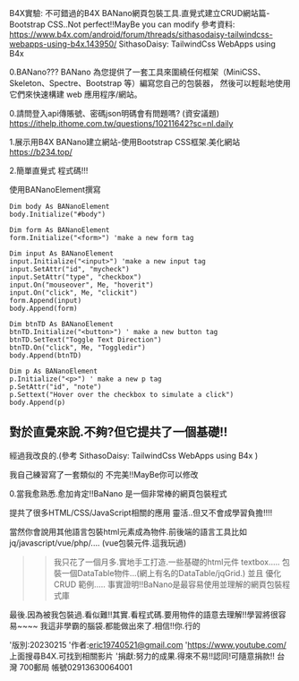 B4X實驗: 不可錯過的B4X BANano網頁包裝工具.直覺式建立CRUD網站篇-Bootstrap CSS..Not perfect!!MayBe you can modify
參考資料:
https://www.b4x.com/android/forum/threads/sithasodaisy-tailwindcss-webapps-using-b4x.143950/
SithasoDaisy: TailwindCss WebApps using B4x


0.BANano???
BANano 為您提供了一套工具來圍繞任何框架（MiniCSS、Skeleton、Spectre、Bootstrap 等）編寫您自己的包裝器，
然後可以輕鬆地使用它們來快速構建 web 應用程序/網站。

0.請問登入api傳賬號、密碼json明碼會有問題嗎?  (資安議題)
https://ithelp.ithome.com.tw/questions/10211642?sc=nl.daily


1.展示用B4X BANano建立網站-使用Bootstrap CSS框架.美化網站
https://b234.top/

2.簡單直覺式 程式碼!!!




使用BANanoElement撰寫

	Dim body As BANanoElement
	body.Initialize("#body")
   
	Dim form As BANanoElement
	form.Initialize("<form>") 'make a new form tag
   
	Dim input As BANanoElement
	input.Initialize("<input>") 'make a new input tag
	input.SetAttr("id", "mycheck")
	input.SetAttr("type", "checkbox")
	input.On("mouseover", Me, "hoverit")
	input.On("click", Me, "clickit")
	form.Append(input)
	body.Append(form)
   
	Dim btnTD As BANanoElement
	btnTD.Initialize("<button>") ' make a new button tag
	btnTD.SetText("Toggle Text Direction")
	btnTD.On("click", Me, "Toggledir")
	body.Append(btnTD)
   
	Dim p As BANanoElement
	p.Initialize("<p>") ' make a new p tag
	p.SetAttr("id", "note")
	p.Settext("Hover over the checkbox to simulate a click")
	body.Append(p)

對於直覺來說.不夠?但它提共了一個基礎!!
---------------------------------------------------
經過我改良的.(參考 SithasoDaisy: TailwindCss WebApps using B4x )


我自己練習寫了一套類似的
不完美!!MayBe你可以修改


0.當我愈熟悉.愈加肯定!!BaNano 是一個非常棒的網頁包裝程式

提共了很多HTML/CSS/JavaScript相關的應用
靈活..但又不會成學習負擔!!!!

當然你會說用其他語言包裝html元素成為物件.前後端的語言工具比如jq/javascript/vue/php/....
(vue包裝元件.這我玩過)
>>我只花了一個月多.實地手工打造.一些基礎的html元件 textbox.....
>>包裝一個DataTable物件...(網上有名的DataTable/jqGrid.)
>>並且 優化 CRUD 範例.....
>>事實證明!!BaNano是最容易使用並理解的網頁包裝程式庫


最後.因為被我包裝過.看似難!!其實.看程式碼.要用物件的語意去理解!!學習將很容易~~~~
我這非學霸的腦袋.都能做出來了.相信!!你.行的


'版別:20230215
'作者:eric19740521@gmail.com
'https://www.youtube.com/ 上面搜尋B4X.可找到相關影片
'捐獻:努力的成果.得來不易!!認同!可隨意捐款!! 台灣 700郵局 帳號02913630064001


